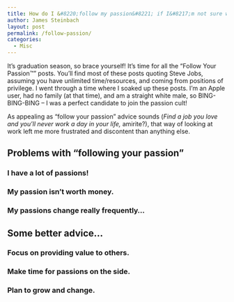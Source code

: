 ```yaml
---
title: How do I &#8220;follow my passion&#8221; if I&#8217;m not sure what my passion is?
author: James Steinbach
layout: post
permalink: /follow-passion/
categories:
  - Misc
---
```


It&#8217;s graduation season, so brace yourself! It&#8217;s time for all the &#8220;Follow Your Passion&trade;&#8221; posts. You&#8217;ll find most of these posts quoting Steve Jobs, assuming you have unlimited time/resources, and coming from positions of privilege. I went through a time where I soaked up these posts. I&#8217;m an Apple user, had no family (at that time), and am a straight white male, so BING-BING-BING &ndash; I was a perfect candidate to join the passion cult!

As appealing as &#8220;follow your passion&#8221; advice sounds (*Find a job you love and you&#8217;ll never work a day in your life,* amirite?), that way of looking at work left me more frustrated and discontent than anything else.

## Problems with &#8220;following your passion&#8221;

### I have a lot of passions!

### My passion isn&#8217;t worth money.

### My passions change really frequently&hellip;

## Some better advice&hellip;

### Focus on providing value to others.

### Make time for passions on the side.

### Plan to grow and change.